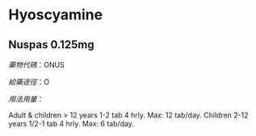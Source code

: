 # Hyoscyamine

## Nuspas 0.125mg

*藥物代碼*：ONUS

*給藥途徑*：O

*用法用量*：

Adult & children > 12 years 1-2 tab 4 hrly. Max: 12 tab/day. Children 2-12 years 1/2-1 tab 4 hrly. Max: 6 tab/day.

